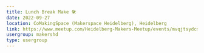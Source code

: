 ```yaml
---
title: Lunch Break Make 🛠️
date: 2022-09-27
location: CoMakingSpace (Makerspace Heidelberg), Heidelberg
link: https://www.meetup.com/Heidelberg-Makers-Meetup/events/mvqjtsydcmbkc/
usergroup: makershd
type: usergroup
---
```

